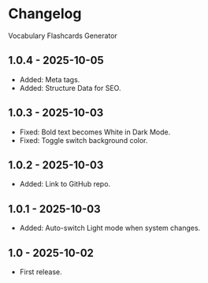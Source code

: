 # Changelog
Vocabulary Flashcards Generator

## 1.0.4 - 2025-10-05

 - Added: Meta tags.
 - Added: Structure Data for SEO.

## 1.0.3 - 2025-10-03

- Fixed: Bold text becomes White in Dark Mode.
- Fixed: Toggle switch background color.

## 1.0.2 - 2025-10-03

- Added: Link to GitHub repo.

## 1.0.1 - 2025-10-03

- Added: Auto-switch Light mode when system changes.

## 1.0 - 2025-10-02

- First release.